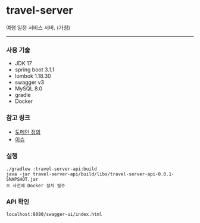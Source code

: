 # travel-server
여행 일정 서비스 서버. (가칭) 

----------------------------------

### 사용 기술
- JDK 17
- spring boot 3.1.1
- lombok 1.18.30
- swagger v3
- MySQL 8.0
- gradle
- Docker

### 참고 링크
- [도메인 정의](https://github.com/DENEB1593/travel-server/wiki/%EB%8F%84%EB%A9%94%EC%9D%B8-%EC%A0%95%EC%9D%98)
- [이슈](https://github.com/DENEB1593/travel-server/issues)

### 실행
    ./gradlew :travel-server-api:build
    java -jar travel-server-api/build/libs/travel-server-api-0.0.1-SNAPSHOT.jar 
    ※ 사전에 Docker 설치 필수

### API 확인
    localhost:8080/swagger-ui/index.html

